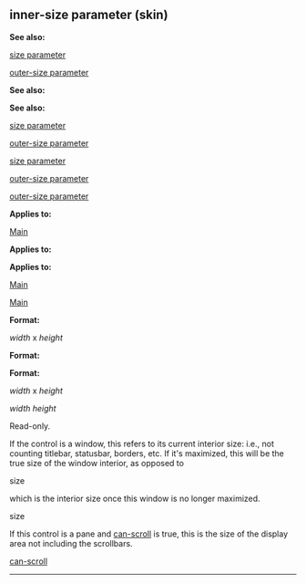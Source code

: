 

 inner-size parameter (skin)
-----------------------------




**See also:** 


[size parameter](#/{skin}/param/size) 

[outer-size parameter](#/{skin}/param/outer-size) 




**See also:** 

**See also:**

[size parameter](#/{skin}/param/size) 

[outer-size parameter](#/{skin}/param/outer-size) 


[size parameter](#/{skin}/param/size)

[outer-size parameter](#/{skin}/param/outer-size) 

[outer-size parameter](#/{skin}/param/outer-size)


**Applies to:** 


[Main](#/{skin}/control/main) 



**Applies to:** 

**Applies to:**

[Main](#/{skin}/control/main) 

[Main](#/{skin}/control/main)


**Format:** 


*width* 
 x
 *height* 



**Format:** 

**Format:**

*width* 
 x
 *height* 

*width*
*height*

 Read-only.




 If the control is a window, this refers to its current interior size: i.e., not counting titlebar, statusbar, borders, etc. If it's maximized, this will be the true size of the window interior, as opposed to
 
 size
 
 which is the interior size once this window is no longer maximized.




 size


 If this control is a pane and
 [can-scroll](#/{skin}/param/can-scroll) 
 is true, this is the size of the display area not including the scrollbars.



[can-scroll](#/{skin}/param/can-scroll)


---


